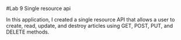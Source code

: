 #Lab 9 Single resource api

In this application, I created a single resource API that allows a user to create, read, update, and destroy articles using GET, POST, PUT, and DELETE methods.
